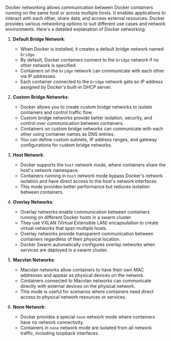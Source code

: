 Docker networking allows communication between Docker containers running on the same host or across multiple hosts. It enables applications to interact with each other, share data, and access external resources. Docker provides various networking options to suit different use cases and network environments. Here's a detailed explanation of Docker networking:

1. **Default Bridge Network**:
   - When Docker is installed, it creates a default bridge network named `bridge`.
   - By default, Docker containers connect to the `bridge` network if no other network is specified.
   - Containers on the `bridge` network can communicate with each other via IP addresses.
   - Each container connected to the `bridge` network gets an IP address assigned by Docker's built-in DHCP server.

2. **Custom Bridge Networks**:
   - Docker allows you to create custom bridge networks to isolate containers and control traffic flow.
   - Custom bridge networks provide better isolation, security, and control over communication between containers.
   - Containers on custom bridge networks can communicate with each other using container names as DNS entries.
   - You can define custom subnets, IP address ranges, and gateway configurations for custom bridge networks.

3. **Host Network**:
   - Docker supports the `host` network mode, where containers share the host's network namespace.
   - Containers running in `host` network mode bypass Docker's network isolation and have direct access to the host's network interfaces.
   - This mode provides better performance but reduces isolation between containers.

4. **Overlay Networks**:
   - Overlay networks enable communication between containers running on different Docker hosts in a swarm cluster.
   - They use VXLAN (Virtual Extensible LAN) encapsulation to create virtual networks that span multiple hosts.
   - Overlay networks provide transparent communication between containers regardless of their physical location.
   - Docker Swarm automatically configures overlay networks when services are deployed in a swarm cluster.

5. **Macvlan Networks**:
   - Macvlan networks allow containers to have their own MAC addresses and appear as physical devices on the network.
   - Containers connected to Macvlan networks can communicate directly with external devices on the physical network.
   - This mode is useful for scenarios where containers need direct access to physical network resources or services.

6. **None Network**:
   - Docker provides a special `none` network mode where containers have no network connectivity.
   - Containers in `none` network mode are isolated from all network traffic, including loopback interfaces.
